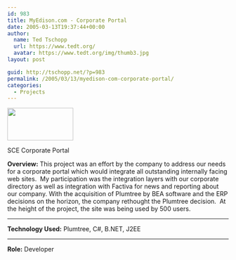 ```yaml
---
id: 983
title: MyEdison.com - Corporate Portal
date: 2005-03-13T19:37:44+00:00
author:
  name: Ted Tschopp
  url: https://www.tedt.org/
  avatar: https://www.tedt.org/img/thumb3.jpg
layout: post

guid: http://tschopp.net/?p=983
permalink: /2005/03/13/myedison-com-corporate-portal/
categories:
  - Projects
---
```

<div id="attachment_787" style="width: 160px" class="wp-caption alignright">
  <a href="https://www.tedt.org/wp-content/uploads/2011/02/plumtree_2dportal_1.gif"><img class="size-thumbnail wp-image-787" title="SCE Corporate Portal using Plumtree" src="https://www.tedt.org/wp-content/uploads/2011/02/plumtree_2dportal_1.gif?w=150" alt="" width="150" height="74" /></a>
  
  <p class="wp-caption-text">
    SCE Corporate Portal
  </p>
</div>

**Overview:** This project was an effort by the company to address our needs for a corporate portal which would integrate all outstanding internally facing web sites.  My participation was the integration layers with our corporate directory as well as integration with Factiva for news and reporting about our company. With the acquisition of Plumtree by BEA software and the ERP decisions on the horizon, the company rethought the Plumtree decision.  At the height of the project, the site was being used by 500 users.
  
****

**Technology Used:** Plumtree, C#, B.NET, J2EE
  
****

**Role:** Developer